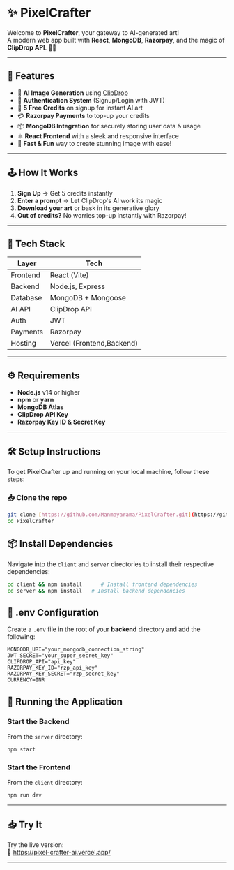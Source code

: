 # ✨ PixelCrafter

Welcome to **PixelCrafter**, your gateway to AI-generated art!  
A modern web app built with **React**, **MongoDB**, **Razorpay**, and the magic of **ClipDrop API**. 🎨🤖

---

## 🌟 Features

- 🧠 **AI Image Generation** using [ClipDrop](https://clipdrop.co/)  
- 🔐 **Authentication System** (Signup/Login with JWT)  
- 🎁 **5 Free Credits** on signup for instant AI art  
- 💳 **Razorpay Payments** to top-up your credits  
- 📦 **MongoDB Integration** for securely storing user data & usage  
- ⚛️ **React Frontend** with a sleek and responsive interface  
- 🚀 **Fast & Fun** way to create stunning image with ease!

---

## 🕹️ How It Works

1. **Sign Up** → Get 5 credits instantly  
2. **Enter a prompt** → Let ClipDrop's AI work its magic  
3. **Download your art** or bask in its generative glory  
4. **Out of credits?** No worries top-up instantly with Razorpay!

---

## 🧠 Tech Stack

| Layer        | Tech                   |
|-------------|------------------------|
| Frontend     | React (Vite)    |
| Backend      | Node.js, Express       |
| Database     | MongoDB + Mongoose     |
| AI API       | ClipDrop API           |
| Auth         | JWT                    |
| Payments     | Razorpay               |
| Hosting      | Vercel (Frontend,Backend)

---

## ⚙️ Requirements

- **Node.js** v14 or higher  
- **npm** or **yarn**  
- **MongoDB Atlas**  
- **ClipDrop API Key**  
- **Razorpay Key ID & Secret Key**

---

## 🛠️ Setup Instructions

To get PixelCrafter up and running on your local machine, follow these steps:

### 📥 Clone the repo

```bash
git clone [https://github.com/Manmayarama/PixelCrafter.git](https://github.com/Manmayarama/PixelCrafter.git)
cd PixelCrafter
```

## 📦 Install Dependencies

Navigate into the `client` and `server` directories to install their respective dependencies:

```bash
cd client && npm install      # Install frontend dependencies
cd server && npm install   # Install backend dependencies
```

## 🔐 .env Configuration

Create a `.env` file in the root of your **backend** directory and add the following:

```env
MONGODB_URI="your_mongodb_connection_string"
JWT_SECRET="your_super_secret_key"
CLIPDROP_API="api_key"
RAZORPAY_KEY_ID="rzp_api_key"
RAZORPAY_KEY_SECRET="rzp_secret_key"
CURRENCY=INR
```

## 🚀 Running the Application

### Start the Backend

From the `server` directory:

```bash
npm start
```
### Start the Frontend

From the `client` directory:

```bash
npm run dev
```
---

## 📥 Try It

Try the live version:  
🔗 https://pixel-crafter-ai.vercel.app/

---
